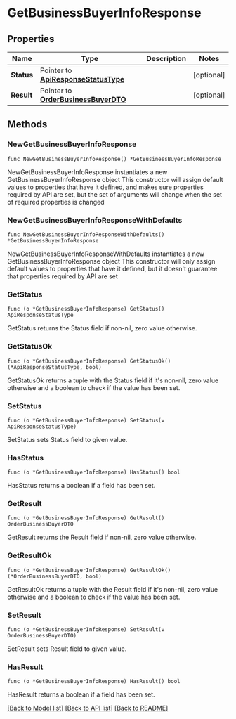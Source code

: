 # GetBusinessBuyerInfoResponse

## Properties

Name | Type | Description | Notes
------------ | ------------- | ------------- | -------------
**Status** | Pointer to [**ApiResponseStatusType**](ApiResponseStatusType.md) |  | [optional] 
**Result** | Pointer to [**OrderBusinessBuyerDTO**](OrderBusinessBuyerDTO.md) |  | [optional] 

## Methods

### NewGetBusinessBuyerInfoResponse

`func NewGetBusinessBuyerInfoResponse() *GetBusinessBuyerInfoResponse`

NewGetBusinessBuyerInfoResponse instantiates a new GetBusinessBuyerInfoResponse object
This constructor will assign default values to properties that have it defined,
and makes sure properties required by API are set, but the set of arguments
will change when the set of required properties is changed

### NewGetBusinessBuyerInfoResponseWithDefaults

`func NewGetBusinessBuyerInfoResponseWithDefaults() *GetBusinessBuyerInfoResponse`

NewGetBusinessBuyerInfoResponseWithDefaults instantiates a new GetBusinessBuyerInfoResponse object
This constructor will only assign default values to properties that have it defined,
but it doesn't guarantee that properties required by API are set

### GetStatus

`func (o *GetBusinessBuyerInfoResponse) GetStatus() ApiResponseStatusType`

GetStatus returns the Status field if non-nil, zero value otherwise.

### GetStatusOk

`func (o *GetBusinessBuyerInfoResponse) GetStatusOk() (*ApiResponseStatusType, bool)`

GetStatusOk returns a tuple with the Status field if it's non-nil, zero value otherwise
and a boolean to check if the value has been set.

### SetStatus

`func (o *GetBusinessBuyerInfoResponse) SetStatus(v ApiResponseStatusType)`

SetStatus sets Status field to given value.

### HasStatus

`func (o *GetBusinessBuyerInfoResponse) HasStatus() bool`

HasStatus returns a boolean if a field has been set.

### GetResult

`func (o *GetBusinessBuyerInfoResponse) GetResult() OrderBusinessBuyerDTO`

GetResult returns the Result field if non-nil, zero value otherwise.

### GetResultOk

`func (o *GetBusinessBuyerInfoResponse) GetResultOk() (*OrderBusinessBuyerDTO, bool)`

GetResultOk returns a tuple with the Result field if it's non-nil, zero value otherwise
and a boolean to check if the value has been set.

### SetResult

`func (o *GetBusinessBuyerInfoResponse) SetResult(v OrderBusinessBuyerDTO)`

SetResult sets Result field to given value.

### HasResult

`func (o *GetBusinessBuyerInfoResponse) HasResult() bool`

HasResult returns a boolean if a field has been set.


[[Back to Model list]](../README.md#documentation-for-models) [[Back to API list]](../README.md#documentation-for-api-endpoints) [[Back to README]](../README.md)


